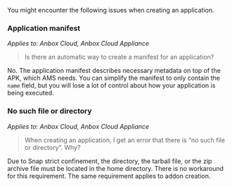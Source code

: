 You might encounter the following issues when creating an application.

### Application manifest

*Applies to: Anbox Cloud, Anbox Cloud Appliance*

> Is there an automatic way to create a manifest for an application?

No. The application manifest describes necessary metadata on top of the APK, which AMS needs. You can simplify the manifest to only contain the `name` field, but you will lose a lot of control about how your application is being executed.

### No such file or directory

*Applies to: Anbox Cloud, Anbox Cloud Appliance*

> When creating an application, I get an error that there is “no such file or directory”. Why?

Due to Snap strict confinement, the directory, the tarball file, or the zip archive file must be located in the home directory. There is no workaround for this requirement. The same requirement applies to addon creation.